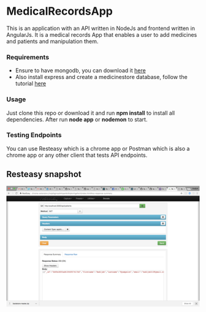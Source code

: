 # MedicalRecordsApp
This is an application with an API written in NodeJs and frontend written in AngularJs. It is a medical records App that enables a user to add medicines and patients and manipulation them. 

### Requirements
- Ensure to have mongodb, you can download it [here](https://www.mongodb.com/download-center) 
- Also install express and create a medicinestore database, follow the tutorial [here](https://www.youtube.com/watch?v=eB9Fq9I5ocs&t=3022s)

### Usage
Just clone this repo or download it and run **npm install** to install all dependencies.
After run **node app** or **nodemon** to start.

### Testing Endpoints
You can use Resteasy which is a chrome app or Postman which is also a chrome app or any other client that tests API endpoints.

## Resteasy snapshot
![picture](./image.png)
